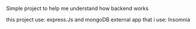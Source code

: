 Simple project to help me understand how backend works

this project use: express.Js and mongoDB
external app that i use: Insomnia
